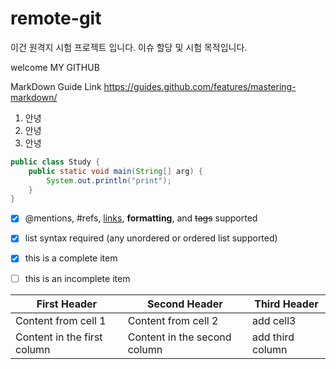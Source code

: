 # remote-git

이건 원격지 시험 프로젝트 입니다.
이슈 할당 및 시험 목적입니다.

welcome MY GITHUB

MarkDown Guide Link
https://guides.github.com/features/mastering-markdown/



1. 안녕
1. 안녕
1. 안녕

```java
public class Study {
    public static void main(String[] arg) {
        System.out.println("print");
    }
}
```


- [x] @mentions, #refs, [links](), **formatting**, and <del>tags</del> supported
- [x] list syntax required (any unordered or ordered list supported)
- [x] this is a complete item
- [ ] this is an incomplete item


First Header | Second Header | Third Header
------------ | ------------- | ------------
Content from cell 1 | Content from cell 2 | add cell3
Content in the first column | Content in the second column | add third column
